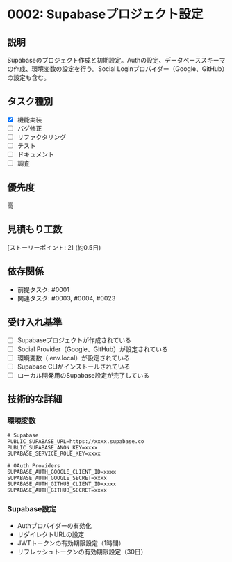 # 0002: Supabaseプロジェクト設定

## 説明
Supabaseのプロジェクト作成と初期設定。Authの設定、データベーススキーマの作成、環境変数の設定を行う。Social Loginプロバイダー（Google、GitHub）の設定も含む。

## タスク種別
- [x] 機能実装
- [ ] バグ修正
- [ ] リファクタリング
- [ ] テスト
- [ ] ドキュメント
- [ ] 調査

## 優先度
高

## 見積もり工数
[ストーリーポイント: 2] (約0.5日)

## 依存関係
- 前提タスク: #0001
- 関連タスク: #0003, #0004, #0023

## 受け入れ基準
- [ ] Supabaseプロジェクトが作成されている
- [ ] Social Provider（Google、GitHub）が設定されている
- [ ] 環境変数（.env.local）が設定されている
- [ ] Supabase CLIがインストールされている
- [ ] ローカル開発用のSupabase設定が完了している

## 技術的な詳細
### 環境変数
```env
# Supabase
PUBLIC_SUPABASE_URL=https://xxxx.supabase.co
PUBLIC_SUPABASE_ANON_KEY=xxxx
SUPABASE_SERVICE_ROLE_KEY=xxxx

# OAuth Providers
SUPABASE_AUTH_GOOGLE_CLIENT_ID=xxxx
SUPABASE_AUTH_GOOGLE_SECRET=xxxx
SUPABASE_AUTH_GITHUB_CLIENT_ID=xxxx
SUPABASE_AUTH_GITHUB_SECRET=xxxx
```

### Supabase設定
- Authプロバイダーの有効化
- リダイレクトURLの設定
- JWTトークンの有効期限設定（1時間）
- リフレッシュトークンの有効期限設定（30日）